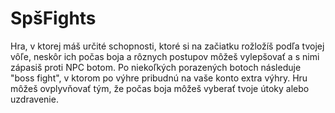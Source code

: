 # SpšFights

Hra, v ktorej máš určité schopnosti, ktoré si na začiatku rožložíš podľa tvojej vôľe, neskôr ich počas boja a rôznych postupov môžeš vylepšovať a s nimi zápasiš proti NPC botom. Po niekoľkých porazených botoch následuje "boss fight", v ktorom po výhre pribudnú na vaše konto extra výhry. Hru môžeš ovplyvňovať tým, že počas boja môžeš vyberať tvoje útoky alebo uzdravenie.
